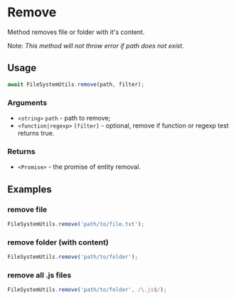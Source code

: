 Remove
======

Method removes file or folder with it's content.

Note: *This method will not throw error if path does not exist.*


Usage
-----

```js
await FileSystemUtils.remove(path, filter);
```


### Arguments

* `<string>` `path` - path to remove;
* `<function|regexp>` `[filter]` - optional, remove if function or regexp test returns true.


### Returns

* `<Promise>` - the promise of entity removal.


Examples
--------

### remove file

```js
FileSystemUtils.remove('path/to/file.txt');
```

### remove folder (with content)

```js
FileSystemUtils.remove('path/to/folder');
```

### remove all .js files

```js
FileSystemUtils.remove('path/to/folder', /\.js$/);
```
